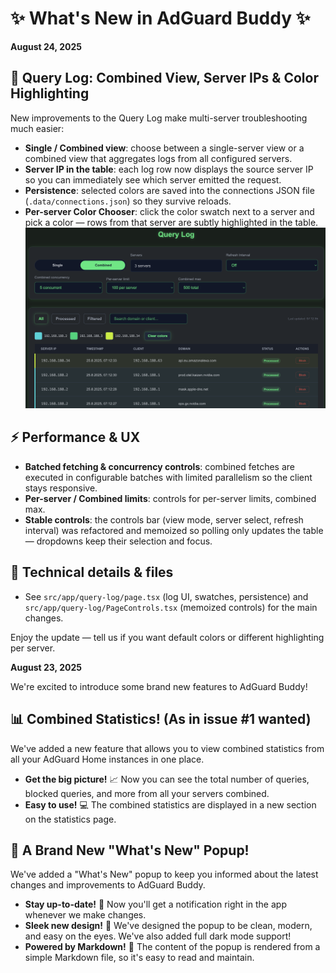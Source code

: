 # ✨ What's New in AdGuard Buddy ✨

**August 24, 2025**

## 🧭 Query Log: Combined View, Server IPs & Color Highlighting

New improvements to the Query Log make multi-server troubleshooting much easier:

- **Single / Combined view**: choose between a single-server view or a combined view that aggregates logs from all configured servers.
- **Server IP in the table**: each log row now displays the source server IP so you can immediately see which server emitted the request.
- **Persistence**: selected colors are saved into the connections JSON file (`.data/connections.json`) so they survive reloads.
- **Per-server Color Chooser**: click the color swatch next to a server and pick a color — rows from that server are subtly highlighted in the table.
![Color Chooser](../pics/color_combined.png) 

## ⚡ Performance & UX

- **Batched fetching & concurrency controls**: combined fetches are executed in configurable batches with limited parallelism so the client stays responsive.
- **Per-server / Combined limits**: controls for per-server limits, combined max.
- **Stable controls**: the controls bar (view mode, server select, refresh interval) was refactored and memoized so polling only updates the table — dropdowns keep their selection and focus.

## 🧩 Technical details & files

- See `src/app/query-log/page.tsx` (log UI, swatches, persistence) and `src/app/query-log/PageControls.tsx` (memoized controls) for the main changes.

Enjoy the update — tell us if you want default colors or different highlighting per server.

**August 23, 2025**

We're excited to introduce some brand new features to AdGuard Buddy!

## 📊 Combined Statistics! (As in issue #1 wanted)

We've added a new feature that allows you to view combined statistics from all your AdGuard Home instances in one place.

*   **Get the big picture!** 📈 Now you can see the total number of queries, blocked queries, and more from all your servers combined.
*   **Easy to use!** 💻 The combined statistics are displayed in a new section on the statistics page.

## 🚀 A Brand New "What's New" Popup!

We've added a "What's New" popup to keep you informed about the latest changes and improvements to AdGuard Buddy.

*   **Stay up-to-date!** 📰 Now you'll get a notification right in the app whenever we make changes.
*   **Sleek new design!** 🎨 We've designed the popup to be clean, modern, and easy on the eyes. We've also added full dark mode support! 
*   **Powered by Markdown!** 📝 The content of the popup is rendered from a simple Markdown file, so it's easy to read and maintain.